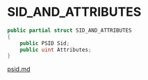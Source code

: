 # SID\_AND\_ATTRIBUTES

```csharp
public partial struct SID_AND_ATTRIBUTES
{
    public PSID Sid;
    public uint Attributes;
}
```

[psid.md](../foundation/psid.md "mention")
